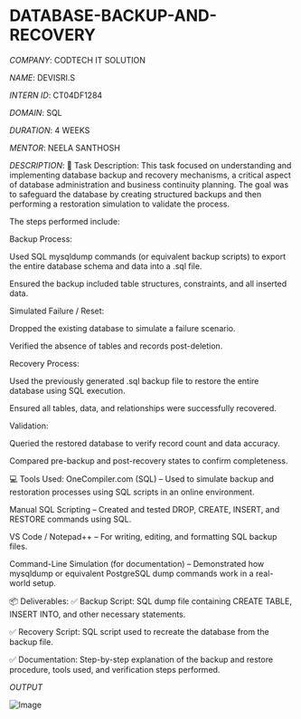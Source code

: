 # DATABASE-BACKUP-AND-RECOVERY

*COMPANY*: CODTECH IT SOLUTION

*NAME*: DEVISRI.S

*INTERN ID*: CT04DF1284

*DOMAIN*: SQL

*DURATION*: 4 WEEKS

*MENTOR*: NEELA SANTHOSH

*DESCRIPTION*: 📝 Task Description:
This task focused on understanding and implementing database backup and recovery mechanisms, a critical aspect of database administration and business continuity planning. The goal was to safeguard the database by creating structured backups and then performing a restoration simulation to validate the process.

The steps performed include:

Backup Process:

Used SQL mysqldump commands (or equivalent backup scripts) to export the entire database schema and data into a .sql file.

Ensured the backup included table structures, constraints, and all inserted data.

Simulated Failure / Reset:

Dropped the existing database to simulate a failure scenario.

Verified the absence of tables and records post-deletion.

Recovery Process:

Used the previously generated .sql backup file to restore the entire database using SQL execution.

Ensured all tables, data, and relationships were successfully recovered.

Validation:

Queried the restored database to verify record count and data accuracy.

Compared pre-backup and post-recovery states to confirm completeness.

💻 Tools Used:
OneCompiler.com (SQL) – Used to simulate backup and restoration processes using SQL scripts in an online environment.

Manual SQL Scripting – Created and tested DROP, CREATE, INSERT, and RESTORE commands using SQL.

VS Code / Notepad++ – For writing, editing, and formatting SQL backup files.

Command-Line Simulation (for documentation) – Demonstrated how mysqldump or equivalent PostgreSQL dump commands work in a real-world setup.

📦 Deliverables:
✅ Backup Script:
SQL dump file containing CREATE TABLE, INSERT INTO, and other necessary statements.

✅ Recovery Script:
SQL script used to recreate the database from the backup file.

✅ Documentation:
Step-by-step explanation of the backup and restore procedure, tools used, and verification steps performed.

*OUTPUT*

![Image](https://github.com/user-attachments/assets/2f93f582-56d2-4386-bfd2-88b71547acd1)
